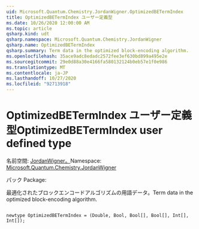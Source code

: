 ```yaml
---
uid: Microsoft.Quantum.Chemistry.JordanWigner.OptimizedBETermIndex
title: OptimizedBETermIndex ユーザー定義型
ms.date: 10/26/2020 12:00:00 AM
ms.topic: article
qsharp.kind: udt
qsharp.namespace: Microsoft.Quantum.Chemistry.JordanWigner
qsharp.name: OptimizedBETermIndex
qsharp.summary: Term data in the optimized block-encoding algorithm.
ms.openlocfilehash: 35ace9adc8edadc2572fee3ef630bd899a495e2e
ms.sourcegitcommit: 29e0d88a30e4166fa580132124b0eb57e1f0e986
ms.translationtype: MT
ms.contentlocale: ja-JP
ms.lasthandoff: 10/27/2020
ms.locfileid: "92713918"
---
```

# <a name="optimizedbetermindex-user-defined-type"></a><span data-ttu-id="9dc11-102">OptimizedBETermIndex ユーザー定義型</span><span class="sxs-lookup"><span data-stu-id="9dc11-102">OptimizedBETermIndex user defined type</span></span>

<span data-ttu-id="9dc11-103">名前空間: [JordanWigner。](xref:Microsoft.Quantum.Chemistry.JordanWigner)</span><span class="sxs-lookup"><span data-stu-id="9dc11-103">Namespace: [Microsoft.Quantum.Chemistry.JordanWigner](xref:Microsoft.Quantum.Chemistry.JordanWigner)</span></span>

<span data-ttu-id="9dc11-104">パック [](https://nuget.org/packages/)</span><span class="sxs-lookup"><span data-stu-id="9dc11-104">Package: [](https://nuget.org/packages/)</span></span>


<span data-ttu-id="9dc11-105">最適化されたブロックエンコードアルゴリズムの用語データ。</span><span class="sxs-lookup"><span data-stu-id="9dc11-105">Term data in the optimized block-encoding algorithm.</span></span>

```qsharp

newtype OptimizedBETermIndex = (Double, Bool, Bool[], Bool[], Int[], Int[]);
```

